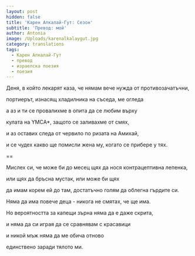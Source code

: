 ```yaml
---
layout: post
hidden: false
title: 'Карен Алкалай-Гут: Сезон'
subtitle: 'Превод: мой'
author: Antonia
image: /Uploads/karenalkalaygut.jpg
category: translations
tags:
  - Карен Алкалай-Гут
  - превод
  - израелска поезия
  - поезия
---
```

 Деня, в който лекарят каза, че нямам вече нужда от противозачатъчни,

портиерът, изнасящ хладилника на съседа, ме огледа

а аз и ти се провалихме в опита да се любим върху

кулата на YMCA*, защото се заливахме от смях,

и аз оставих следа от червило по ризата на Амихай,

и се чудех какво ще помисли жена му, когато се прибере у тях.

\==

Мислех си, че може би до месец щях да нося контрацептивна лепенка,

или щях да бръсна мустак, или може би щях

да имам корем ей до там, достатъчно голям да облегна гърдите си.

Няма да има повече деца - никога не смятах, че ще има.

Но вероятността за капещи зърна няма да е даже скрита,

и няма да си играя да се сравнявам с красавици

и никой мъж няма да ме обича отново

единствено заради тялото ми.
